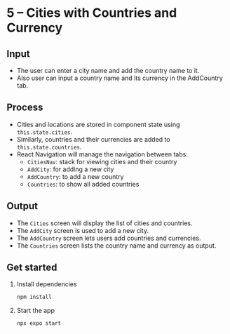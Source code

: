# 5 – Cities with Countries and Currency

## Input
- The user can enter a city name and add the country name to it.
- Also user can input a country name and its currency in the AddCountry tab.

## Process
- Cities and locations are stored in component state using `this.state.cities`.
- Similarly, countries and their currencies are added to `this.state.countries`.
- React Navigation will manage the navigation between tabs:
  - `CitiesNav`: stack for viewing cities and their country
  - `AddCity`: for adding a new city
  - `AddCountry`: to add a new country
  - `Countries`: to show all added countries

## Output
- The `Cities` screen will display the list of cities and countries.
- The `AddCity` screen is used to add a new city.
- The `AddCountry` screen lets users add countries and currencies.
- The `Countries` screen lists the country name and currency as output.

## Get started

1. Install dependencies

   ```bash
   npm install
   ```

2. Start the app

   ```bash
   npx expo start
   ```
